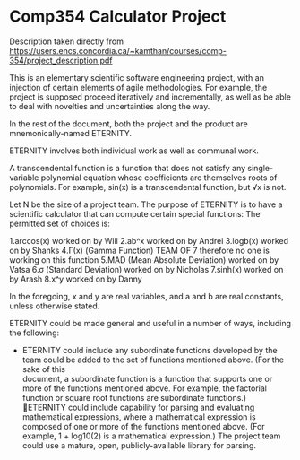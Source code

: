# Comp354 Calculator Project
Description taken directly from https://users.encs.concordia.ca/~kamthan/courses/comp-354/project_description.pdf

This is an elementary scientific software engineering project, with an injection of certain elements of agile methodologies. For example, the project is supposed proceed iteratively and incrementally, as well as be able to deal with novelties and uncertainties along the way.

In  the  rest  of  the  document,  both  the  project  and  the  product  are  mnemonically-named  ETERNITY.

ETERNITY involves both individual work as well as communal work.

A transcendental  function  is  a  function  that  does  not  satisfy  any  single-variable  polynomial   equation   whose   coefficients   are   themselves   roots   of   polynomials.   For   example, sin(x) is a transcendental function, but √x is not.

Let  N  be  the  size  of  a  project  team.  The  purpose  of  ETERNITY  is  to  have  a  scientific  calculator that can compute certain special functions:
The permitted set of choices is:

1.arccos(x) worked on by Will
2.ab^x worked on by Andrei
3.logb(x) worked on by Shanks
4.Γ(x) (Gamma Function) TEAM OF 7 therefore no one is working on this function
5.MAD (Mean Absolute Deviation) worked on by Vatsa
6.σ (Standard Deviation) worked on by Nicholas
7.sinh(x) worked on by Arash
8.x^y worked on by Danny

In  the  foregoing,  x  and  y  are  real  variables,  and  a  and  b  are  real  constants,  unless  otherwise stated.

ETERNITY  could  be  made  general  and  useful  in  a  number  of  ways,  including  the  following: 
  - ETERNITY could include any subordinate functions developed by the team could be added  to  the  set  of  functions  mentioned  above.  (For  the  sake  of  this  
  document,  a  subordinate  function  is  a  function  that  supports  one  or  more  of  the  functions  mentioned  above.  For  example,  the  factorial  function  or 
  square  root  functions  are  subordinate functions.) ETERNITY  could  include  capability  for  parsing  and  evaluating  mathematical  expressions,  where  a 
  mathematical  expression  is  composed  of  one  or  more  of  the  functions mentioned above. (For example, 1 + log10(2) is a mathematical expression.) The project
  team could use a mature, open, publicly-available library for parsing.
